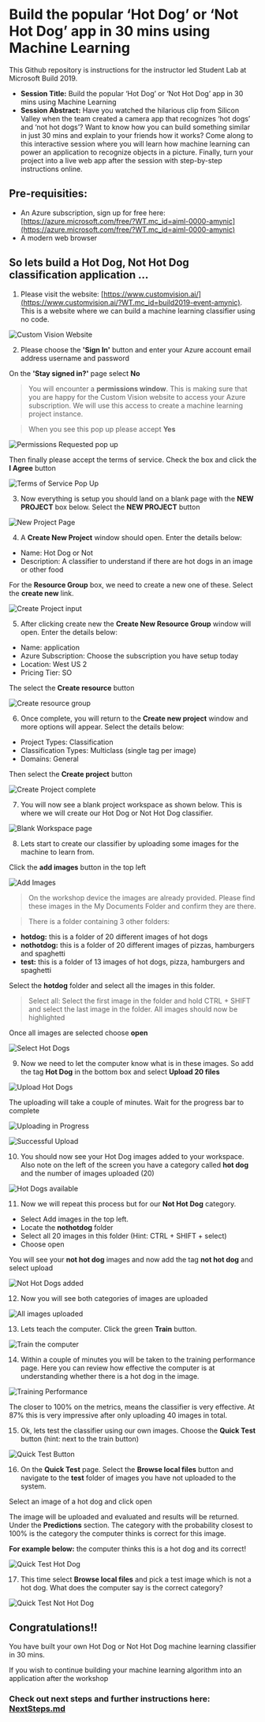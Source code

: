 # Build the popular ‘Hot Dog’ or ‘Not Hot Dog’ app in 30 mins using Machine Learning

This Github repository is instructions for the instructor led Student Lab at Microsoft Build 2019. 

* **Session Title:** Build the popular ‘Hot Dog’ or ‘Not Hot Dog’ app in 30 mins using Machine Learning
* **Session Abstract:** Have you watched the hilarious clip from Silicon Valley when the team created a camera app that recognizes ‘hot dogs’ and ‘not hot dogs’? Want to know how you can build something similar in just 30 mins and explain to your friends how it works? Come along to this interactive session where you will learn how machine learning can power an application to recognize objects in a picture. Finally, turn your project into a live web app after the session with step-by-step instructions online.

## Pre-requisities:
* An Azure subscription, sign up for free here: [https://azure.microsoft.com/free/?WT.mc_id=aiml-0000-amynic](https://azure.microsoft.com/free/?WT.mc_id=aiml-0000-amynic)
* A modern web browser

## So lets build a Hot Dog, Not Hot Dog classification application ...

1. Please visit the website: [https://www.customvision.ai/](https://www.customvision.ai/?WT.mc_id=build2019-event-amynic). This is a website where we can build a machine learning classifier using no code.

![Custom Vision Website](instructions/customvision.JPG "Custom Vision Website")

2. Please choose the **'Sign In'** button and enter your Azure account email address username and password

On the **'Stay signed in?'** page select **No**

> You will encounter a **permissions window**. This is making sure that you are happy for the Custom Vision website to access your Azure subscription. We will use this access to create a machine learning project instance.

> When you see this pop up please accept **Yes**

![Permissions Requested pop up](instructions/permission-requested.JPG "Permissions Requested pop up")

Then finally please accept the terms of service. Check the box and click the **I Agree** button

![Terms of Service Pop Up](instructions/terms-of-service.JPG "Terms of Service Pop Up")

3. Now everything is setup you should land on a blank page with the **NEW PROJECT** box below. Select the **NEW PROJECT** button

![New Project Page](instructions/create-new-project.JPG "New Project Page")

4. A **Create New Project** window should open. Enter the details below:
* Name: Hot Dog or Not
* Description: A classifier to understand if there are hot dogs in an image or other food

For the **Resource Group** box, we need to create a new one of these. Select the **create new** link.

![Create Project input](instructions/project-name.JPG "Create Project input")

5. After clicking create new the **Create New Resource Group** window will open. Enter the details below:
* Name: application
* Azure Subscription: Choose the subscription you have setup today
* Location: West US 2
* Pricing Tier: SO

The select the **Create resource** button

![Create resource group](instructions/resource-group.JPG "Create resource group")

6. Once complete, you will return to the **Create new project** window and more options will appear. Select the details below:
* Project Types: Classification
* Classification Types: Multiclass (single tag per image)
* Domains: General

Then select the **Create project** button

![Create Project complete](instructions/select-settings.JPG "Create Project complete")

7. You will now see a blank project workspace as shown below. This is where we will create our Hot Dog or Not Hot Dog classifier.

![Blank Workspace page](instructions/blank-workspace.JPG "Blank Workspace page")

8. Lets start to create our classifier by uploading some images for the machine to learn from.

Click the **add images** button in the top left

![Add Images](instructions/add-images.JPG "Add Images")

> On the workshop device the images are already provided. Please find these images in the My Documents Folder and confirm they are there.

> There is a folder containing 3 other folders:
* **hotdog:** this is a folder of 20 different images of hot dogs
* **nothotdog:** this is a folder of 20 different images of pizzas, hamburgers and spaghetti
* **test:** this is a folder of 13 images of hot dogs, pizza, hamburgers and spaghetti

Select the **hotdog** folder and select all the images in this folder. 

> Select all: Select the first image in the folder and hold CTRL + SHIFT and select the last image in the folder. All images should now be highlighted

Once all images are selected choose **open**

![Select Hot Dogs](instructions/select-hotdogs.JPG "Select Hot Dogs")

9. Now we need to let the computer know what is in these images. So add the tag **Hot Dog** in the bottom box and  select **Upload 20 files**

![Upload Hot Dogs](instructions/hot-dog-image-upload.JPG "Upload Hot Dogs")

The uploading will take a couple of minutes. Wait for the progress bar to complete

![Uploading in Progress](instructions/images-uploading.JPG "Uploading in Progress")

![Successful Upload](instructions/successful-upload.JPG "Successful Upload")

10. You should now see your Hot Dog images added to your workspace. Also note on the left of the screen you have a category called **hot dog** and the number of images uploaded (20)

![Hot Dogs available](instructions/hot-dogs-added.JPG "Hot Dogs available")

11. Now we will repeat this process but for our **Not Hot Dog** category. 

* Select Add images in the top left.
* Locate the **nothotdog** folder
* Select all 20 images in this folder (Hint: CTRL + SHIFT + select)
* Choose open

You will see your **not hot dog** images and now add the tag **not hot dog** and select upload

![Not Hot Dogs added](instructions/not-hot-dog-add-images.JPG "Not Hot Dogs added")

12. Now you will see both categories of images are uploaded

![All images uploaded](instructions/all-categories-uploaded.JPG "All images uploaded")

13. Lets teach the computer. Click the green **Train** button.

![Train the computer](instructions/toolbar.JPG "Train the computer")

14. Within a couple of minutes you will be taken to the training performance page. Here you can review how effective the computer is at understanding whether there is a hot dog in the image.

![Training Performance](instructions/training-preformance.JPG "Training Performance")

The closer to 100% on the metrics, means the classifier is very effective. At 87% this is very impressive after only uploading 40 images in total.

15. Ok, lets test the classifier using our own images. Choose the **Quick Test** button (hint: next to the train button)

![Quick Test Button](instructions/quick-test.JPG "Quick Test Button")

16. On the **Quick Test** page. Select the **Browse local files** button and navigate to the **test** folder of images you have not uploaded to the system.

Select an image of a hot dog and click open

The image will be uploaded and evaluated and results will be returned. Under the **Predictions** section. The category with the probability closest to 100% is the category the computer thinks is correct for this image.

**For example below:** the computer thinks this is a hot dog and its correct!

![Quick Test Hot Dog](instructions/test-hot-dog.JPG "Quick Test Hot Dog")

17. This time select **Browse local files** and pick a test image which is not a hot dog. What does the computer say is the correct category?

![Quick Test Not Hot Dog](instructions/test-not-hotdog.JPG "Quick Test Not Hot Dog")

## Congratulations!!

You have built your own Hot Dog or Not Hot Dog machine learning classifier in 30 mins.

If you wish to continue building your machine learning algorithm into an application after the workshop

### Check out next steps and further instructions here: [NextSteps.md](https://github.com/amynic/build-hotdogapp/blob/master/NextSteps.md) 



